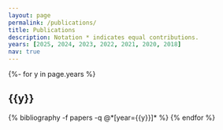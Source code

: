 ```yaml
---
layout: page
permalink: /publications/
title: Publications
description: Notation * indicates equal contributions.
years: [2025, 2024, 2023, 2022, 2021, 2020, 2018]
nav: true
---
```

<!-- _pages/publications.md -->
<div class="publications">

{%- for y in page.years %}
  <h2 class="year">{{y}}</h2>
  {% bibliography -f papers -q @*[year={{y}}]* %}
{% endfor %}

</div>
